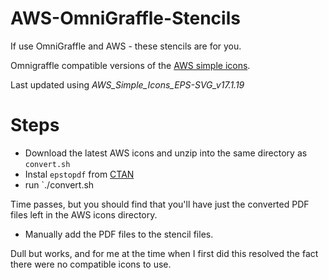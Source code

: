 AWS-OmniGraffle-Stencils
========================

If use OmniGraffle and AWS - these stencils are for you.

Omnigraffle compatible versions of the [AWS simple icons](https://aws.amazon.com/architecture/icons/).

Last updated using *AWS_Simple_Icons_EPS-SVG_v17.1.19*

# Steps

* Download the latest AWS icons and unzip into the same directory as `convert.sh`
* Instal `epstopdf` from [CTAN](http://ctan.org/pkg/epstopdf)
* run `./convert.sh <unzipped AWS icons directory>

Time passes, but you should find that you'll have just the converted PDF files left in the AWS icons directory.

* Manually add the PDF files to the stencil files.

Dull but works, and for me at the time when I first did this resolved the fact there were no compatible icons to use.
